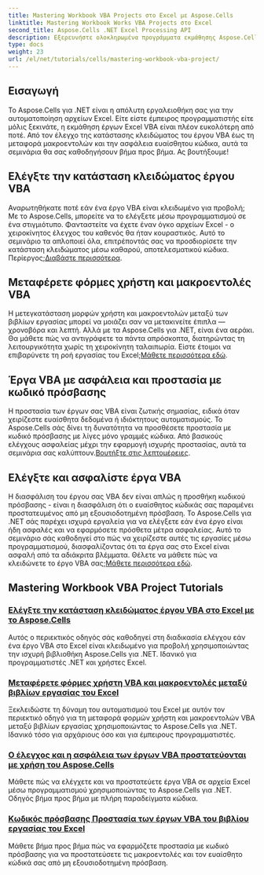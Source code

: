 ```yaml
---
title: Mastering Workbook VBA Projects στο Excel με Aspose.Cells
linktitle: Mastering Workbook Works VBA Projects στο Excel
second_title: Aspose.Cells .NET Excel Processing API
description: Εξερευνήστε ολοκληρωμένα προγράμματα εκμάθησης Aspose.Cells για .NET για να κυριαρχήσετε τους ελέγχους κατάστασης κλειδώματος έργων Excel VBA, τις μεταφορές φορμών χρήστη και την προστασία έργων VBA.
type: docs
weight: 23
url: /el/net/tutorials/cells/mastering-workbook-vba-project/
---
```

## Εισαγωγή

Το Aspose.Cells για .NET είναι η απόλυτη εργαλειοθήκη σας για την αυτοματοποίηση αρχείων Excel. Είτε είστε έμπειρος προγραμματιστής είτε μόλις ξεκινάτε, η εκμάθηση έργων Excel VBA είναι πλέον ευκολότερη από ποτέ. Από τον έλεγχο της κατάστασης κλειδώματος του έργου VBA έως τη μεταφορά μακροεντολών και την ασφάλεια ευαίσθητου κώδικα, αυτά τα σεμινάρια θα σας καθοδηγήσουν βήμα προς βήμα. Ας βουτήξουμε!

## Ελέγξτε την κατάσταση κλειδώματος έργου VBA

Αναρωτηθήκατε ποτέ εάν ένα έργο VBA είναι κλειδωμένο για προβολή; Με το Aspose.Cells, μπορείτε να το ελέγξετε μέσω προγραμματισμού σε ένα στιγμιότυπο. Φανταστείτε να έχετε έναν όγκο αρχείων Excel - ο χειροκίνητος έλεγχος του καθενός θα ήταν κουραστικός. Αυτό το σεμινάριο τα απλοποιεί όλα, επιτρέποντάς σας να προσδιορίσετε την κατάσταση κλειδώματος μέσω καθαρού, αποτελεσματικού κώδικα. Περίεργος;[Διαβάστε περισσότερα](./check-vba-project-lock-status/).

## Μεταφέρετε φόρμες χρήστη και μακροεντολές VBA

 Η μετεγκατάσταση μορφών χρήστη και μακροεντολών μεταξύ των βιβλίων εργασίας μπορεί να μοιάζει σαν να μετακινείτε έπιπλα — χρονοβόρα και λεπτή. Αλλά με τα Aspose.Cells για .NET, είναι ένα αεράκι. Θα μάθετε πώς να αντιγράφετε τα πάντα απρόσκοπτα, διατηρώντας τη λειτουργικότητα χωρίς τη χειροκίνητη ταλαιπωρία. Είστε έτοιμοι να επιβαρύνετε τη ροή εργασίας του Excel;[Μάθετε περισσότερα εδώ](./transfer-vba-user-form-and-macro/).

## Έργα VBA με ασφάλεια και προστασία με κωδικό πρόσβασης

 Η προστασία των έργων σας VBA είναι ζωτικής σημασίας, ειδικά όταν χειρίζεστε ευαίσθητα δεδομένα ή ιδιόκτητους αυτοματισμούς. Το Aspose.Cells σάς δίνει τη δυνατότητα να προσθέσετε προστασία με κωδικό πρόσβασης με λίγες μόνο γραμμές κώδικα. Από βασικούς ελέγχους ασφαλείας μέχρι την εφαρμογή ισχυρής προστασίας, αυτά τα σεμινάρια σας καλύπτουν.[Βουτήξτε στις λεπτομέρειες](./password-protect-vba-projects/).

## Ελέγξτε και ασφαλίστε έργα VBA

 Η διασφάλιση του έργου σας VBA δεν είναι απλώς η προσθήκη κωδικού πρόσβασης - είναι η διασφάλιση ότι ο ευαίσθητος κώδικάς σας παραμένει προστατευμένος από μη εξουσιοδοτημένη πρόσβαση. Το Aspose.Cells για .NET σάς παρέχει ισχυρά εργαλεία για να ελέγξετε εάν ένα έργο είναι ήδη ασφαλές και να εφαρμόσετε πρόσθετα μέτρα ασφαλείας. Αυτό το σεμινάριο σάς καθοδηγεί στο πώς να χειρίζεστε αυτές τις εργασίες μέσω προγραμματισμού, διασφαλίζοντας ότι τα έργα σας στο Excel είναι ασφαλή από τα αδιάκριτα βλέμματα. Θέλετε να μάθετε πώς να κλειδώνετε το έργο VBA σας;[Μάθετε περισσότερα εδώ](./check-and-secure-vba-projects-is-protected/).

## Mastering Workbook VBA Project Tutorials
### [Ελέγξτε την κατάσταση κλειδώματος έργου VBA στο Excel με το Aspose.Cells](./check-vba-project-lock-status/)
Αυτός ο περιεκτικός οδηγός σάς καθοδηγεί στη διαδικασία ελέγχου εάν ένα έργο VBA στο Excel είναι κλειδωμένο για προβολή χρησιμοποιώντας την ισχυρή βιβλιοθήκη Aspose.Cells για .NET. Ιδανικό για προγραμματιστές .NET και χρήστες Excel.
### [Μεταφέρετε φόρμες χρήστη VBA και μακροεντολές μεταξύ βιβλίων εργασίας του Excel](./transfer-vba-user-form-and-macro/)
Ξεκλειδώστε τη δύναμη του αυτοματισμού του Excel με αυτόν τον περιεκτικό οδηγό για τη μεταφορά φορμών χρήστη και μακροεντολών VBA μεταξύ βιβλίων εργασίας χρησιμοποιώντας το Aspose.Cells για .NET. Ιδανικό τόσο για αρχάριους όσο και για έμπειρους προγραμματιστές.
### [Ο έλεγχος και η ασφάλεια των έργων VBA προστατεύονται με χρήση του Aspose.Cells](./check-and-secure-vba-projects-is-protected/)
Μάθετε πώς να ελέγχετε και να προστατεύετε έργα VBA σε αρχεία Excel μέσω προγραμματισμού χρησιμοποιώντας το Aspose.Cells για .NET. Οδηγός βήμα προς βήμα με πλήρη παραδείγματα κώδικα.
### [Κωδικός πρόσβασης Προστασία των έργων VBA του βιβλίου εργασίας του Excel](./password-protect-vba-projects/)
Μάθετε βήμα προς βήμα πώς να εφαρμόζετε προστασία με κωδικό πρόσβασης για να προστατεύσετε τις μακροεντολές και τον ευαίσθητο κώδικά σας από μη εξουσιοδοτημένη πρόσβαση.